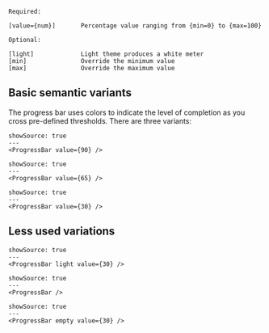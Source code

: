 ```code
Required:

[value={num}]       Percentage value ranging from {min=0} to {max=100}

Optional:

[light]             Light theme produces a white meter
[min]               Override the minimum value
[max]               Override the maximum value

```

## Basic semantic variants

The progress bar uses colors to indicate the level of completion as you cross pre-defined thresholds. There are three variants:

```react|span-2
showSource: true
---
<ProgressBar value={90} />
```

```react|span-2
showSource: true
---
<ProgressBar value={65} />
```

```react|span-2
showSource: true
---
<ProgressBar value={30} />
```

## Less used variations

```react|span-2,dark
showSource: true
---
<ProgressBar light value={30} />
```
```react|span-2,dark
showSource: true
---
<ProgressBar />
```
```react|span-2
showSource: true
---
<ProgressBar empty value={30} />
```
